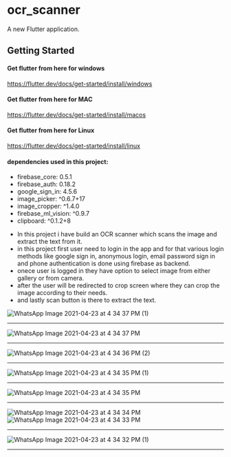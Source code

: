 # ocr_scanner

A new Flutter application.

## Getting Started


#### Get flutter from here for windows
<a href="https://flutter.dev/docs/get-started/install/windows">https://flutter.dev/docs/get-started/install/windows</a>

#### Get flutter from here for MAC
<a href="https://flutter.dev/docs/get-started/install/macos">https://flutter.dev/docs/get-started/install/macos</a>

#### Get flutter from here for Linux
<a href="https://flutter.dev/docs/get-started/install/linux">https://flutter.dev/docs/get-started/install/linux</a>

#### dependencies used in this project:
<ul>
  <li>firebase_core: 0.5.1
  <li>firebase_auth: 0.18.2
  <li>google_sign_in: 4.5.6
  <li>image_picker: ^0.6.7+17
  <li>image_cropper: ^1.4.0
  <li>firebase_ml_vision: ^0.9.7
  <li>clipboard: ^0.1.2+8
</ul>

<ul>
  <li>In this project i have build an OCR scanner which scans the image and extract the text from it.</li>
  <li>in this project first user need to login in the app and for that various login methods like google sign in, anonymous login, email password sign in and phone     authentication  is done using firebase as backend.</li>
  <li>onece user is logged in they have option to select image from either gallery or from camera.</li>
  <li>after the user will be redirected to crop screen where they can crop the image according to their needs.</li>
  <li>and lastly scan button is there to extract the text.
</ul>

![WhatsApp Image 2021-04-23 at 4 34 37 PM (1)](https://user-images.githubusercontent.com/83778378/117561452-9ed08680-b0b4-11eb-9013-219a39cf89f4.jpeg)<hr>
![WhatsApp Image 2021-04-23 at 4 34 37 PM](https://user-images.githubusercontent.com/83778378/117561465-c1629f80-b0b4-11eb-9eed-15636dec514a.jpeg)<hr>
![WhatsApp Image 2021-04-23 at 4 34 36 PM (2)](https://user-images.githubusercontent.com/83778378/117561477-d7706000-b0b4-11eb-9814-2f09cc82d244.jpeg)<hr>
![WhatsApp Image 2021-04-23 at 4 34 35 PM (1)](https://user-images.githubusercontent.com/83778378/117561491-ea833000-b0b4-11eb-9840-603e8d8e3d20.jpeg)<hr>
![WhatsApp Image 2021-04-23 at 4 34 35 PM](https://user-images.githubusercontent.com/83778378/117561495-f1aa3e00-b0b4-11eb-8b70-5eb32f5c0f6a.jpeg)<hr>
![WhatsApp Image 2021-04-23 at 4 34 34 PM](https://user-images.githubusercontent.com/83778378/117561504-fec72d00-b0b4-11eb-8779-2357b03c9495.jpeg)
![WhatsApp Image 2021-04-23 at 4 34 33 PM](https://user-images.githubusercontent.com/83778378/117561522-228a7300-b0b5-11eb-9d93-62b38223b276.jpeg)<hr>
![WhatsApp Image 2021-04-23 at 4 34 32 PM (1)](https://user-images.githubusercontent.com/83778378/117561527-29b18100-b0b5-11eb-8622-633193779b36.jpeg)<hr>




